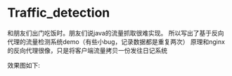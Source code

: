 # Traffic_detection
和朋友们出门吃饭时。朋友们说java的流量抓取很难实现。
所以写出了基于反向代理的流量检测系统demo（有些小bug，记录数据都是重复两次）
原理和nginx的反向代理很像，只是将客户端流量拷贝一份发往日记系统

效果图如下:
